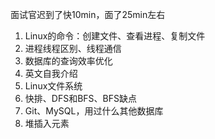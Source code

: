 面试官迟到了快10min，面了25min左右

1. Linux的命令：创建文件、查看进程、复制文件
2. 进程线程区别、线程通信
3. 数据库的查询效率优化
4. 英文自我介绍
5. Linux文件系统
6. 快排、DFS和BFS、BFS缺点
7. Git、MySQL，用过什么其他数据库
8. 堆插入元素
